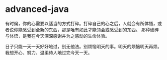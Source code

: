 # advanced-java
有时候，你的心需要以适当的方式打碎。打碎自己的心之后，人就会有所体悟，或者说你能感受到全新的东西，那是唯有如此才能领会或感受到的东西。 那种破碎与体悟，是我在今天深深感谢并为之感动的生命体验。



日子只能一天一天好好地过，别无他法。别烦恼明天的事。明天的烦恼明天再烦。我想开心、努力、温柔待人地过完今天一天。



